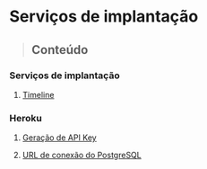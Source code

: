 # Serviços de implantação

> ## **Conteúdo**

### Serviços de implantação

1. [Timeline](./timeline.md)

### Heroku

1. [Geração de API Key](./heroku/generate-api-key.md)

2. [URL de conexão do PostgreSQL](./heroku/postgres-connection-url.md)